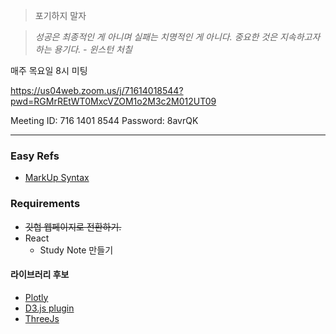 >포기하지 말자

>*성공은 최종적인 게 아니며 실패는 치명적인 게 아니다. 중요한 것은 지속하고자 하는 용기다. - 윈스턴 처칠*

매주 목요일 8시 미팅

https://us04web.zoom.us/j/71614018544?pwd=RGMrREtWT0MxcVZOM1o2M3c2M012UT09

Meeting ID: 716 1401 8544
Password: 8avrQK

---
### Easy Refs
* [MarkUp Syntax](https://guides.github.com/features/mastering-markdown/)

### Requirements
* ~~깃헙 웹페이지로 전환하기.~~
* React
  * Study Note 만들기

#### 라이브러리 후보
* [Plotly](https://plotly.com/javascript/getting-started/#start-plotting)
* [D3.js plugin](https://github.com/Niekes/d3-3d)
* [ThreeJs](https://threejs.org/)
